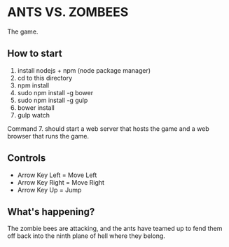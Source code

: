 ANTS VS. ZOMBEES
================

The game.


How to start
------------

1. install nodejs + npm (node package manager)
2. cd to this directory
3. npm install
4. sudo npm install -g bower
5. sudo npm install -g gulp
6. bower install
7. gulp watch

Command 7. should start a web server that hosts the game and a web browser that
runs the game.


Controls
--------

* Arrow Key Left = Move Left
* Arrow Key Right = Move Right
* Arrow Key Up = Jump


What's happening?
-----------------

The zombie bees are attacking, and the ants have teamed up to fend them off
back into the ninth plane of hell where they belong.
